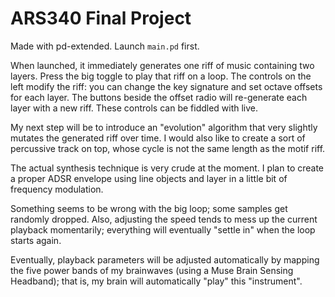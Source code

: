 # ARS340 Final Project

Made with pd-extended. Launch `main.pd` first.

When launched, it immediately generates one riff of music containing two layers. Press the big toggle to play that riff on a loop. The controls on the left modify the riff: you can change the key signature and set octave offsets for each layer. The buttons beside the offset radio will re-generate each layer with a new riff. These controls can be fiddled with live.

My next step will be to introduce an "evolution" algorithm that very slightly mutates the generated riff over time. I would also like to create a sort of percussive track on top, whose cycle is not the same length as the motif riff.

The actual synthesis technique is very crude at the moment. I plan to create a proper ADSR envelope using line objects and layer in a little bit of frequency modulation.

Something seems to be wrong with the big loop; some samples get randomly dropped. Also, adjusting the speed tends to mess up the current playback momentarily; everything will eventually "settle in" when the loop starts again.

Eventually, playback parameters will be adjusted automatically by mapping the five power bands of my brainwaves (using a Muse Brain Sensing Headband); that is, my brain will automatically "play" this "instrument".